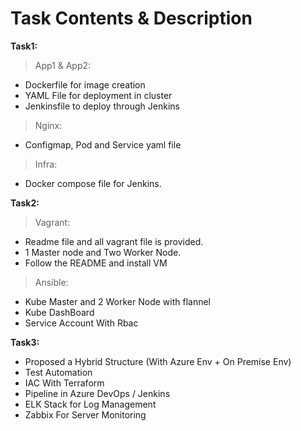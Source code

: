 # Task Contents & Description 
**Task1:**
>App1 & App2:
- Dockerfile for image creation
- YAML File for deployment in cluster
- Jenkinsfile to deploy through Jenkins
>Nginx:
- Configmap, Pod and Service yaml file
>Infra:
- Docker compose file for Jenkins.

**Task2:**
>Vagrant:
- Readme file and all vagrant file is provided.
- 1 Master node and Two Worker Node.
- Follow the README and install VM
>Ansible:
- Kube Master and 2 Worker Node with flannel
- Kube DashBoard
- Service Account With Rbac

**Task3:**
- Proposed a Hybrid Structure (With Azure Env + On Premise Env)
- Test Automation
- IAC With Terraform
- Pipeline in Azure DevOps / Jenkins
- ELK Stack for Log Management
- Zabbix For Server Monitoring